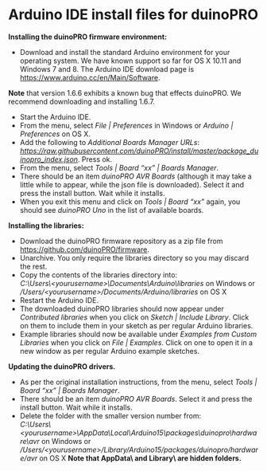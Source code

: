 # **Arduino IDE install files for duinoPRO**

**Installing the duinoPRO firmware environment:**

- Download and install the standard Arduino environment for your operating system. We have known support so far for OS X 10.11 and Windows 7 and 8.  The Arduino IDE download page is https://www.arduino.cc/en/Main/Software.  

**Note** that version 1.6.6 exhibits a known bug that effects duinoPRO.  We recommend downloading and installing 1.6.7.

- Start the Arduino IDE.
- From the menu, select *File | Preferences* in Windows or *Arduino | Preferences* on OS X.
- Add the following to *Additional Boards Manager URLs*: *https://raw.githubusercontent.com/duinoPRO/install/master/package_duinopro_index.json*.  Press ok.
- From the menu, select *Tools | Board “xx” | Boards Manager*.
- There should be an item *duinoPRO AVR Boards* (although it may take a little while to appear, while the json file is downloaded).  Select it and press the install button.  Wait while it installs.
- When you exit this menu and click on *Tools | Board “xx”* again, you should see *duinoPRO Uno* in the list of available boards.

**Installing the libraries:**
- Download the duinoPRO firmware repository as a zip file from https://github.com/duinoPRO/firmware.
- Unarchive.  You only require the libraries directory so you may discard the rest.
- Copy the contents of the libraries directory into:
<br>*C:\Users\\\<yourusername>\Documents\Arduino\libraries* on Windows
or
<br>*/Users/\<yourusername>/Documents/Arduino/libraries* on OS X
- Restart the Arduino IDE.
- The downloaded duinoPRO libraries should now appear under *Contributed libraries* when you click on *Sketch | Include Library*.  Click on them to include them in your sketch as per regular Arduino libraries.
- Example libraries should now be available under *Examples from Custom Libraries* when you click on *File | Examples*.  Click on one to open it in a new window as per regular Arduino example sketches.

**Updating the duinoPRO drivers.**
- As per the original installation instructions, from the menu, select *Tools | Board “xx” | Boards Manager*.
- There should be an item *duinoPRO AVR Boards*.  Select it and press the install button.  Wait while it installs.
- Delete the folder with the smaller version number from:
<br>*C:\Users\\\<yourusername>\AppData\Local\Arduino15\packages\duinopro\hardware\avr* on Windows
or
<br>*/Users/\<yourusername>/Library/Arduino15/packages/duinopro/hardware/avr* on OS X
**Note that AppData\ and Library\ are hidden folders.** 
